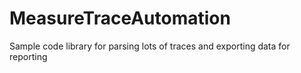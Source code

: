 # MeasureTraceAutomation
Sample code library for parsing lots of traces and exporting data for reporting
